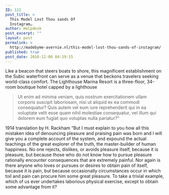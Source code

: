 ```yaml
---
ID: 122
post_title: >
  This Model Lost Thou sands Of
  Instagram…
author: Helpdesk
post_excerpt: ""
layout: post
permalink: >
  http://madebyme-avernie.nl/this-model-lost-thou-sands-of-instagram/
published: true
post_date: 2016-12-08 04:19:15
---
```

Like a beacon that steers boats to shore, this magnificent establishment on the Subic waterfront can serve as a venue that beckons travelers seeking world-class comfort. The Lighthouse Marina Resort is a three-floor, 34-room boutique hotel capped by a lighthouse
<blockquote>Ut enim ad minima veniam, quis nostrum exercitationem ullam corporis suscipit laboriosam, nisi ut aliquid ex ea commodi consequatur? Quis autem vel eum iure reprehenderit qui in ea voluptate velit esse quam nihil molestiae consequatur, vel illum qui dolorem eum fugiat quo voluptas nulla pariatur?”</blockquote>
1914 translation by H. Rackham “But I must explain to you how all this mistaken idea of denouncing pleasure and praising pain was born and I will give you a complete account of the system, and expound the actual teachings of the great explorer of the truth, the master-builder of human happiness. No one rejects, dislikes, or avoids pleasure itself, because it is pleasure, but because those who do not know how to pursue pleasure rationally encounter consequences that are extremely painful. Nor again is there anyone who loves or pursues or desires to obtain pain of itself, because it is pain, but because occasionally circumstances occur in which toil and pain can procure him some great pleasure. To take a trivial example, which of us ever undertakes laborious physical exercise, except to obtain some advantage from it?